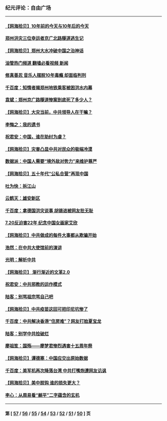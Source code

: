 ### 纪元评论：自由广场
---
#### [【网海拾贝】10年前的今天与10年后的今天](../../pages/nsc993/n13113637.md?07260330) 
#### [郑州洪灾三位幸运者京广北路隧道逃生记](../../pages/nsc993/n13113386.md?07260330) 
#### [【网海拾贝】郑州大水冲破中国之治神话](../../pages/nsc993/n13111902.md?07260330) 
#### [油管热门频道 翻墙必看视频 新闻](ok?07260330)
#### [修真善忍 音乐人摆脱10年毒瘾 却面临判刑](../../pages/nsc993/n13110899.md?07260330) 
#### [千百度：知情者揭郑州地铁乘客被困洪水内幕](../../pages/nsc993/n13111727.md?07260330) 
#### [袁斌：郑州京广路隧道惨案到底死了多少人？](../../pages/nsc993/n13111587.md?07260330) 
#### [【网海拾贝】大灾当前，中共领导人在干嘛？](../../pages/nsc993/n13109560.md?07260330) 
#### [李悔之：我的遗书](../../pages/nsc993/n13109683.md?07260330) 
#### [祝君安：中国，谁在助纣为虐？](../../pages/nsc993/n13108255.md?07260330) 
#### [【网海拾贝】灾害凸显中共对民众的极端冷漠](../../pages/nsc993/n13106600.md?07260330) 
#### [数据派：中国人需要“境外敌对势力”来维护尊严](../../pages/nsc993/n13106141.md?07260330) 
#### [【网海拾贝】五十年代“公私合营”再现中国](../../pages/nsc993/n13104069.md?07260330) 
#### [吐为快：拆江山](../../pages/nsc993/n13103889.md?07260330) 
#### [云鹤天：雄安新区](../../pages/nsc993/n13103872.md?07260330) 
#### [千百度：拿德国洪灾说事 胡锡进被网友批无耻](../../pages/nsc993/n13103798.md?07260330) 
#### [7.20反迫害22年 纪念中国女画家艾欣](../../pages/nsc993/n13100071.md?07260330) 
#### [【网海拾贝】中共做成的每件大事都从欺骗开始](../../pages/nsc993/n13101163.md?07260330) 
#### [浩然：在中共大使馆前的演讲](../../pages/nsc993/n13098467.md?07260330) 
#### [光明：解析中共](../../pages/nsc993/n13099934.md?07260330) 
#### [【网海拾贝】 渐行渐近的文革2.0](../../pages/nsc993/n13099588.md?07260330) 
#### [祝君安：中共邪教的运作模式](../../pages/nsc993/n13099456.md?07260330) 
#### [陆客：别骂祖宗骂自己吧](../../pages/nsc993/n13097813.md?07260330) 
#### [【网海拾贝】中共疫苗这回可把印尼坑惨了](../../pages/nsc993/n13096777.md?07260330) 
#### [千百度：中共解决香港“住房难”？网友打脸夏宝龙](../../pages/nsc993/n13096607.md?07260330) 
#### [陆客：别学中共捡破烂](../../pages/nsc993/n13096489.md?07260330) 
#### [廖祖笙：国殇——廖梦君惨烈遇害十五周年祭](../../pages/nsc993/n13096340.md?07260330) 
#### [【网海拾贝】谭德塞：中国应交出原始数据](../../pages/nsc993/n13095308.md?07260330) 
#### [千百度：美军机再次降落台湾 中共打嘴炮遭网友讥讽](../../pages/nsc993/n13095250.md?07260330) 
#### [【网海拾贝】美中脱钩 谁的损失更大？](../../pages/nsc993/n13093068.md?07260330) 
#### [李心：从周易看“躺平”二字蕴含的玄机](../../pages/nsc993/n13091424.md?07260330) 

---
#### 第 [ [57](./57.md?07260330) / [56](./56.md?07260330) / [55](./55.md?07260330) / [54](./54.md?07260330) / [53](./53.md?07260330) / [52](./52.md?07260330) / [51](./51.md?07260330) / [50](./50.md?07260330) ] 页
